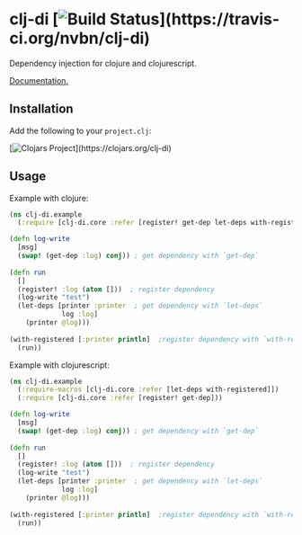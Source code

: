 # clj-di [![Build Status](https://travis-ci.org/nvbn/clj-di.svg?)](https://travis-ci.org/nvbn/clj-di)

Dependency injection for clojure and clojurescript.

[Documentation.](http://nvbn.github.io/clj-di/)

## Installation

Add the following to your `project.clj`:

[![Clojars Project](https://clojars.org/clj-di/latest-version.svg?)](https://clojars.org/clj-di)

## Usage

Example with clojure:

```clojure
(ns clj-di.example
  (:require [clj-di.core :refer [register! get-dep let-deps with-registered]))

(defn log-write
  [msg]
  (swap! (get-dep :log) conj)) ; get dependency with `get-dep`
    
(defn run
  []
  (register! :log (atom []))  ; register dependency
  (log-write "test")
  (let-deps [printer :printer  ; get dependency with `let-deps`
             log :log]
    (printer @log)))  
  
(with-registered [:printer println]  ;register dependency with `with-registered`
  (run))

```

Example with clojurescript:

```clojure
(ns clj-di.example
  (:require-macros [clj-di.core :refer [let-deps with-registered]])
  (:require [clj-di.core :refer [register! get-dep]))

(defn log-write
  [msg]
  (swap! (get-dep :log) conj)) ; get dependency with `get-dep`
    
(defn run
  []
  (register! :log (atom []))  ; register dependency
  (log-write "test")
  (let-deps [printer :printer  ; get dependency with `let-deps`
             log :log]
    (printer @log)))  
  
(with-registered [:printer println]  ;register dependency with `with-registered`
  (run))

```
